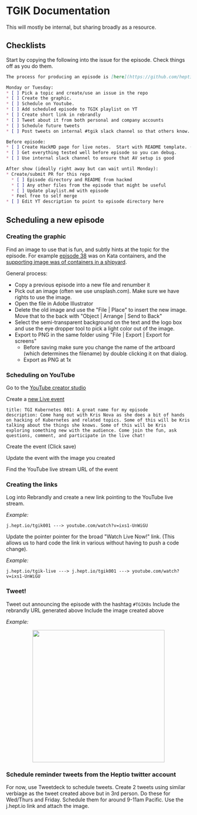 # TGIK Documentation

This will mostly be internal, but sharing broadly as a resource.

## Checklists

Start by copying the following into the issue for the episode.  Check things off as you do them.

```markdown
The process for producing an episode is [here](https://github.com/heptio/tgik/blob/master/documentation/README.md).  All the detail for the steps below is there.

Monday or Tuesday:
* [ ] Pick a topic and create/use an issue in the repo
* [ ] Create the graphic.
* [ ] Schedule on Youtube.
* [ ] Add scheduled episode to TGIK playlist on YT
* [ ] Create short link in rebrandly
* [ ] Tweet about it from both personal and company accounts
* [ ] Schedule future tweets
* [ ] Post tweets on internal #tgik slack channel so that others know.

Before episode:
* [ ] Create HackMD page for live notes.  Start with README template. (TODO: @castrojo -- put details here?)
* [ ] Get everything tested well before episode so you can debug.
* [ ] Use internal slack channel to ensure that AV setup is good

After show (ideally right away but can wait until Monday):
* Create/submit PR for this repo
  * [ ] Episode directory and README from hackmd
  * [ ] Any other files from the episode that might be useful
  * [ ] Update playlist.md with episode
  * Feel free to self merge
* [ ] Edit YT description to point to episode directory here
```

## Scheduling a new episode

### Creating the graphic

Find an image to use that is fun, and subtly hints at the topic for the episode.
For example [episode 38](https://github.com/heptio/tgik/tree/master/episodes/038) was on Kata containers, and the [supporting image was of containers in a shipyard](https://github.com/heptio/tgik/blob/master/episodes/038/038.png).

General process:
* Copy a previous episode into a new file and renumber it
* Pick out an image (often we use unsplash.com). Make sure we have rights to use the image.
* Open the file in Adobe Illustrator
* Delete the old image and use the "File | Place" to insert the new image. Move that to the back with "Object | Arrange | Send to Back"
* Select the semi-transparent background on the text and the logo box and use the eye dropper tool to pick a light color out of the image.
* Export to PNG in the same folder using "File | Export | Export for screens"
  * Before saving make sure you change the name of the artboard (which determines the filename) by double clicking it on that dialog.
  * Export as PNG at 1x

### Scheduling on YouTube

Go to the [YouTube creator studio](https://www.youtube.com/my_live_events)

Create a [new Live event](https://www.youtube.com/my_live_events?action_create_live_event=1)

```
title: TGI Kubernetes 001: A great name for my episode
description: Come hang out with Kris Nova as she does a bit of hands on hacking of Kubernetes and related topics. Some of this will be Kris talking about the things she knows. Some of this will be Kris exploring something new with the audience. Come join the fun, ask questions, comment, and participate in the live chat!
```

Create the event (Click save)

Update the event with the image you created

Find the YouTube live stream URL of the event

### Creating the links

Log into Rebrandly and create a new link pointing to the YouTube live stream.

*Example:*

```
j.hept.io/tgik001 ---> youtube.com/watch?v=ixs1-UnWiGU
```

Update the pointer pointer for the broad "Watch Live Now!" link. (This allows us to hard code the link in various without having to push a code change).

*Example:*

```
j.hept.io/tgik-live ---> j.hept.io/tgik001 ---> youtube.com/watch?v=ixs1-UnWiGU
```

### Tweet!

Tweet out announcing the episode with the hashtag `#TGIK8s`
Include the rebrandly URL generated above
Include the image created above

*Example:*

<p align="center"><img src="https://github.com/heptio/tgik/blob/master/example-tweet.png" width="360"></p>

### Schedule reminder tweets from the Heptio twitter account

For now, use Tweetdeck to schedule tweets.
Create 2 tweets using similar verbiage as the tweet created above but in 3rd person.
Do these for Wed/Thurs and Friday.
Schedule them for around 9-11am Pacific.
Use the j.hept.io link and attach the image.



